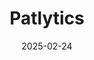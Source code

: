 ---  
layout: startup_page  
title: "Patlytics"  
id: "patlytics.ai"  
permalink: "/patlyticspatlytics.ai02242025/"  
website: "https://www.patlytics.ai/"  
funding_round: "Series A"  
funding_amount: "$14M"  
investors: "Next47, Gradient, 8VC, Alumni Ventures, Liquid 2 Ventures, Myriad Venture Partners"  
about: "Patlytics is an AI-powered patent workflow platform that is transforming patent intelligence by streamlining the discovery, analytics, and reporting of intellectual property. Its platform uses advanced large language models (LLMs) and generative AI to deliver accuracy, speed, and security, enabling patent professionals to streamline workflows and enhance decision-making."  
markets: "AI, Legal Tech, Technology, Information and Internet"  
hq: "San Francisco, California, United States"  
founded_year: "2024"  
linkedin: "https://www.linkedin.com/company/patlytics"  
twitter: "https://twitter.com/patlytics"  
instagram: ""  
facebook: ""  
crunchbase: "https://www.crunchbase.com/organization/patlytics"  
pitchbook: "https://pitchbook.com/profiles/company/538224-94"  

date_display: "24-Feb-2025"  
date: "2025-02-24"

# SEO Optimization  
meta_title: "Patlytics - Series A Funding ($14M)"  
meta_description: "Patlytics, Patlytics is an AI-powered patent workflow platform that is transforming patent intelligence by streamlining the discovery, analytics, and reporting o..."  
meta_keywords: "Patlytics, AI, Legal Tech, Technology, Information and Internet, Series A funding"  
canonical_url: "https://startup.projectstartups.com/patlyticspatlytics.ai02242025/"  
---